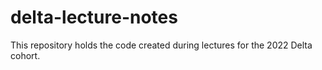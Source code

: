 # delta-lecture-notes
This repository holds the code created during lectures for the 2022 Delta cohort.
